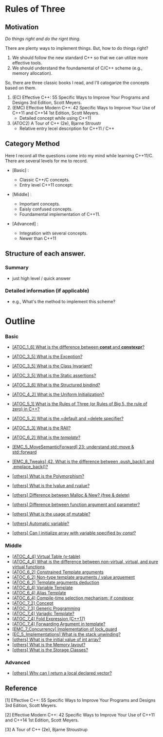 # Rules of Three
## Motivation
*Do things right and do the rignt thing.*

There are plenty ways to implement things. But, how to do things right? 

1. We should follow the new standard C++ so that we can utilize more effective tools.
2. We should understand the foundamental of C/C++ scheme (e.g., memory allocation).

So, there are three classic books I read, and I'll catogarize the concepts based on them.

1. (EC) Effective C++: 55 Specific Ways to Improve Your Programs and Designs 3rd Edition, Scott Meyers. 
2. (EMC) Effective Modern C++: 42 Specific Ways to Improve Your Use of C++11 and C++14 1st Edition, Scott Meyers.
    - Detailed concept while using C++11
3. (ATOC2) A Tour of C++ (2e), Bjarne Stroustr
    - Relative entry lecel description for C++11 / C++

## Category Method
Here I record all the questions come into my mind while learning C++11/C. There are several levels for me to record.

- [Basic] :
    - Classic C++/C concepts.
    - Entry level C++11 concept: 

- [Middle] :
    - Important concepts.
    - Eaisly confused concepts.
    - Foundamental implementation of C++11.

- [Advanced] :
    - Integration with several concepts.
    - Newer than C++11

## Structure of each answer.
### Summary
- just high level / quick answer
### Detailed information (if applicable)
- e.g., What's the method to implement this scheme?

# Outline 
### Basic
- [[ATOC_1_6] What is the difference between **const** and **constexpr**?](/4_EfectiveCplusplus/ATOC_1_Basics/6_ConstConstexpr.md)
- [[ATOC_3_5] What is the Exception?](/4_EfectiveCplusplus/ATOC_3_Modularity/5_1_Exceptions.md)
- [[ATOC_3_5] What is the Class Invariant?](/4_EfectiveCplusplus/ATOC_3_Modularity/5_2_ClassInvariant.md)
- [[ATOC_3_5] What is the Static assertions?](/4_EfectiveCplusplus/ATOC_3_Modularity/5_3_StaticAssertions.md)
- [[ATOC_3_6] What is the Structured bindind?](/4_EfectiveCplusplus/ATOC_3_Modularity/6_3_StructuredBinding.md)
- [[ATOC_4_2] What is the Uniform Initialization?](/4_EfectiveCplusplus/ATOC_4_Classes/2_3_UniformInitialization.md)
- [[ATOC_5_1] What is the Rules of Three (or Rules of Big 5, the rule of zero) in C++?](/4_EfectiveCplusplus/ATOC_5_EssentialOperstions/1_RulesOfThree.md)
- [[ATOC_5_2] What is the =default and =delete specifier?](/4_EfectiveCplusplus/ATOC_5_EssentialOperstions/2_DefaultAndDelete.md)
- [[ATOC_5_3] What is the RAII?](/4_EfectiveCplusplus/ATOC_5_EssentialOperstions/RAII.md)
- [[ATOC_6_2] What is the *template*?](/4_EfectiveCplusplus/ATOC_6_Template/2_ParameterizedTypes/WhatIsTemplate.md)
- [[EMC_5_MoveSemanticForward] 23: understand std::move & std::forward](EMC_5_RvalueReference_MoveSemantic_PerfectForwarding/23_Understand_move_and_forward.md)
- [[EMC_8_Tweaks] 42. What is the difference between .push_back() and .emplace_back()?](EMC_8_Tweaks/Diff_emplace_back_push_back.md)
- [[others] What is the Polymorphism?](/4_EfectiveCplusplus/others/Polymorphism.md)
- [[others] What is the lvalue and rvalue?](others/left_value_right_value.md)
- [[others] Difference between Malloc & New? (free & delete)](others/Diff_New_Malloc.md)
- [[others] Difference between function argument and parameter?](others/Diff_function_argument_parameter.md)

- [[others] What is the usage of mutable?](others/UsageOfMutable.md)
- [[others] Automatic variable?](others/WhatIsAutomaticVariable.md)
- [[others] Can I initialize array with variable specified by *const*?](/4_EfectiveCplusplus/others/CanI_InitializeArrayWithVariable.md)

### Middle
- [[ATOC_4_4] Virtual Table (v-table)](/4_EfectiveCplusplus/ATOC_4_Classes/4_VirtualTable.md)
- [[ATOC_4_4] What is the difference between non-virtual, virtual, and pure virtual functions](/4_EfectiveCplusplus/ATOC_4_Classes/4_VirtualTable.md)
- [[ATOC_6_2] Constrained Template arguments](/4_EfectiveCplusplus/ATOC_6_Template/2_ParameterizedTypes/1_WhatIsConstrainedTemplate.md)
- [[ATOC_6_2] Non-type template arguments / value arguement](/4_EfectiveCplusplus/ATOC_6_Template/2_ParameterizedTypes/2_WhatIsNonTypeTemplate.md)
- [[ATOC_6_2] Template arguments deduction](/4_EfectiveCplusplus/ATOC_6_Template/2_ParameterizedTypes/3_WhatIsTemplateArgumentDeduction.md)
- [[ATOC_6_4] Variable Template](/4_EfectiveCplusplus/ATOC_6_Template/4_TemplateMechanisms/WhatIsVariableTemplate.md)
- [[ATOC_6_4] Alias Template](/4_EfectiveCplusplus/ATOC_6_Template/4_TemplateMechanisms/WhatIsAliasTemplate.md)
- [[ATOC_6_4] Compile-time selection mechanism: if constexpr](/4_EfectiveCplusplus/ATOC_6_Template/4_TemplateMechanisms/WhatIsCompileTimeSelection.md)
- [[ATOC_7_2] Concept](/4_EfectiveCplusplus/ATOC_7_ConceptAndGenericProgramming/2_Concepts/1_WhatIsConcept.md)
- [[ATOC_7_3] Generic Programming](/4_EfectiveCplusplus/ATOC_7_ConceptAndGenericProgramming/3_GenericProgramming.md)
- [[ATOC_7_4] Variadic Template?](/4_EfectiveCplusplus/ATOC_7_ConceptAndGenericProgramming/4_WhatIsVariadicTemplate.md)
- [[ATOC_7_4] Fold Expression (C++17)](/4_EfectiveCplusplus/ATOC_7_ConceptAndGenericProgramming/4_1_FoldExpression.md)
- [[ATOC_7_4] Forwarding Argument in template?](/4_EfectiveCplusplus/ATOC_7_ConceptAndGenericProgramming/4_2_ForwardingArgument.md)
- [[EMC_7_Concurrency] Implementation of lock_guard](EMC_7_ConcurrencyAPI/ImplementationOf_lock_gurad.md)
- [[EC_5_Implementations] What is the stack unwinding?](/4_EfectiveCplusplus/EC_5_Implementations/WhatIsStackUnwinding.md)
- [[others] What is the initial value of int array?](others/InitialValueOfArray.md)
- [[others] What is the Memory layout?](others/MemoryLayout.md)
- [[others] What is the Storage Classes?](others/StorageClasses.md)

### Advanced
- [[others] Why can I return a local declared vector?](others/WhyCanIReturnLocalDeclarecVector.md)

## Reference
[1] Effective C++: 55 Specific Ways to Improve Your Programs and Designs 3rd Edition, Scott Meyers.

[2] Effective Modern C++: 42 Specific Ways to Improve Your Use of C++11 and C++14 1st Edition, Scott Meyers.

[3] A Tour of C++ (2e), Bjarne Stroustrup